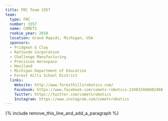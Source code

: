```yaml
---
title: FRC Team 3357
team:
  type: FRC
  number: 3357
  name: COMETS
  rookie_year: 2010
  location: Grand Rapids, Michigan, USA
  sponsors:
  - Pridgeon & Clay
  - Rattunde Corporation
  - Challenge Manufacturing
  - Precision Aerospace
  - Haviland
  - Michigan Department of Education
  - Forest Hills School District
  links:
    Website: http://www.foresthillsrobotics.com/
    Facebook: https://www.facebook.com/comets-robotics-234833446602468
    Twitter: https://twitter.com/cometsrobotics
    Instagram: https://www.instagram.com/cometsrobotics
---
```


{% include remove_this_line_and_add_a_paragraph %}